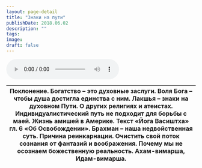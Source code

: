 ```yaml
---
layout: page-detail
title: "Знаки на пути"
publishDate: 2018.06.02
description: ""
tags:
image:
draft: false
---
```


<audio title="2018.06.02 - Знаки на пути.mp3" src="https://filer-api.advayta.org/v1.0/public/files/74661" controls=""></audio>

| Поклонение. Богатство – это духовные заслуги. Воля Бога – чтобы душа достигла единства с ним. Лакшья – знаки на духовном Пути. О других религиях и атеистах. Индивидуалистический путь не подходит для борьбы с маей. Жизнь амишей в Америке. Текст «Йога Васиштха» гл. 6 «Об Освобождении». Брахман – наша недвойственная суть. Причина реинкарнации. Очистить свой поток сознания от фантазий и воображения. Почему мы не осознаем божественную реальность.  Ахам-вимарша, Идам-вимарша. |
| ------------------------------------------------------------------------------------------------------------------------------------------------------------------------------------------------------------------------------------------------------------------------------------------------------------------------------------------------------------------------------------------------------------------------------------------------------------------------------------------ |

  
